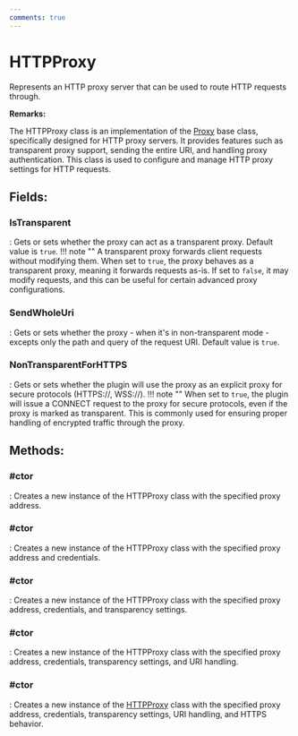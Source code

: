 ```yaml
---
comments: true
---
```

# HTTPProxy

Represents an HTTP proxy server that can be used to route HTTP requests through. 

**Remarks:**

The HTTPProxy class is an implementation of the [Proxy](Proxy.md) base class, specifically designed for HTTP proxy servers. It provides features such as transparent proxy support, sending the entire URI, and handling proxy authentication. This class is used to configure and manage HTTP proxy settings for HTTP requests. 

## **Fields**:
### **IsTransparent**
: Gets or sets whether the proxy can act as a transparent proxy. Default value is `true`. 
	!!! note ""
		A transparent proxy forwards client requests without modifying them. When set to `true`, the proxy behaves as a transparent proxy, meaning it forwards requests as-is. If set to `false`, it may modify requests, and this can be useful for certain advanced proxy configurations. 

### **SendWholeUri**
: Gets or sets whether the proxy - when it's in non-transparent mode - excepts only the path and query of the request URI. Default value is `true`. 
### **NonTransparentForHTTPS**
: Gets or sets whether the plugin will use the proxy as an explicit proxy for secure protocols (HTTPS://, WSS://). 
	!!! note ""
		When set to `true`, the plugin will issue a CONNECT request to the proxy for secure protocols, even if the proxy is marked as transparent. This is commonly used for ensuring proper handling of encrypted traffic through the proxy. 

## **Methods**:

### **#ctor**
: Creates a new instance of the HTTPProxy class with the specified proxy address. 

### **#ctor**
: Creates a new instance of the HTTPProxy class with the specified proxy address and credentials. 

### **#ctor**
: Creates a new instance of the HTTPProxy class with the specified proxy address, credentials, and transparency settings. 

### **#ctor**
: Creates a new instance of the HTTPProxy class with the specified proxy address, credentials, transparency settings, and URI handling. 

### **#ctor**
: Creates a new instance of the [HTTPProxy](HTTPProxy.md) class with the specified proxy address, credentials, transparency settings, URI handling, and HTTPS behavior. 